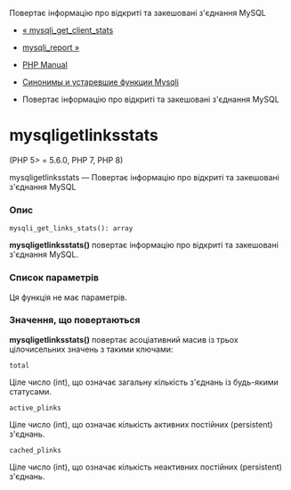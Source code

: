 Повертає інформацію про відкриті та закешовані з'єднання MySQL

-   [« mysqli\_get\_client\_stats](function.mysqli-get-client-stats.html)
    
-   [mysqli\_report »](function.mysqli-report.html)
    
-   [PHP Manual](index.html)
    
-   [Синонимы и устаревшие функции Mysqli](ref.mysqli.html)
    
-   Повертає інформацію про відкриті та закешовані з'єднання MySQL
    

# mysqligetlinksstats

(PHP 5> = 5.6.0, PHP 7, PHP 8)

mysqligetlinksstats — Повертає інформацію про відкриті та закешовані з'єднання MySQL

### Опис

```methodsynopsis
mysqli_get_links_stats(): array
```

**mysqligetlinksstats()** повертає інформацію про відкриті та закешовані з'єднання MySQL.

### Список параметрів

Ця функція не має параметрів.

### Значення, що повертаються

**mysqligetlinksstats()** повертає асоціативний масив із трьох цілочисельних значень з такими ключами:

`total`

Ціле число (int), що означає загальну кількість з'єднань із будь-якими статусами.

`active_plinks`

Ціле число (int), що означає кількість активних постійних (persistent) з'єднань.

`cached_plinks`

Ціле число (int), що означає кількість неактивних постійних (persistent) з'єднань.